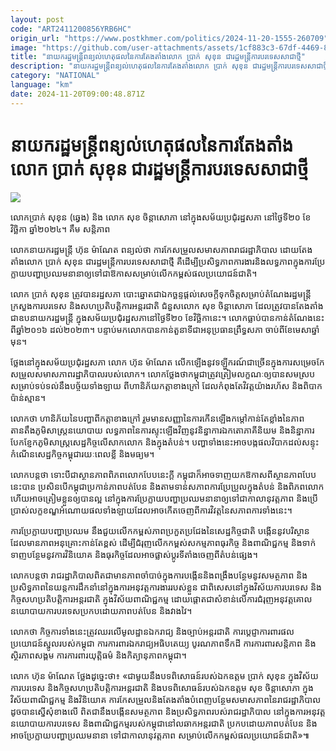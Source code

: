 ```yaml
---
layout: post
code: "ART2411200856YRB6HC"
origin_url: "https://www.postkhmer.com/politics/2024-11-20-1555-260709"
image: "https://github.com/user-attachments/assets/1cf883c3-67df-4469-8af9-d6375c8ee96b"
title: "នាយក​រដ្ឋមន្ត្រី​ពន្យល់​ហេតុផល​នៃ​ការ​តែង​តាំង​លោក ប្រាក់​ សុខុន​ ជា​រដ្ឋមន្ត្រីការបរទេស​សាជាថ្មី"
description: "​​នាយក​រដ្ឋមន្ត្រី​ពន្យល់​ហេតុផល​នៃ​ការ​តែង​តាំង​លោក ប្រាក់​ សុខុន​ ជា​រដ្ឋមន្ត្រីការបរទេស​សាជាថ្មី​"
category: "NATIONAL"
language: "km"
date: 2024-11-20T09:00:48.871Z
---
```


# នាយក​រដ្ឋមន្ត្រី​ពន្យល់​ហេតុផល​នៃ​ការ​តែង​តាំង​លោក ប្រាក់​ សុខុន​ ជា​រដ្ឋមន្ត្រីការបរទេស​សាជាថ្មី

![](https://github.com/user-attachments/assets/0451e4e7-5a4c-4c29-9c5f-a555a127a5cf)

លោក​ប្រាក់ សុខុន (ឆ្វេង) និង លោក សុខ ចិន្តាសោភា នៅ​ក្នុង​សម័យ​ប្រជុំ​រដ្ឋសភា នៅ​ថ្ងៃ​ទី២០ ខែ​វិច្ឆិកា ឆ្នាំ​២០២៤។ គឹម សនិ្តភាព

លោក​នាយក​រដ្ឋមន្ត្រី ហ៊ុន ម៉ាណែត ពន្យល់​ថា ការ​កែ​សម្រួល​សមាសភាព​រាជរដ្ឋាភិបាល ដោយ​តែង​តាំង​លោក ប្រាក់​ សុខុន ជា​រដ្ឋមន្ត្រី​ការបរទេស​សាជាថ្មី គឺ​ដើម្បី​ប្រសិទ្ធភាព​ការងារ​និង​​លទ្ធភាព​​ក្នុង​ការ​ប្រែ​ក្លាយ​បញ្ហា​ប្រឈម​នានា​ឲ្យ​ទៅ​ជា​ឱកាស​សម្រាប់​លើក​កម្ពស់​ផល​ប្រយោជន៍​ជាតិ។

លោក ប្រាក់ សុខុន ត្រូវ​បាន​រដ្ឋសភា បោះ​ឆ្នោត​ជា​ឯកច្ឆន្ទ​ ​ផ្ដល់​សេចក្ដី​ទុកចិត្ត​សម្រាប់​តំណែង​រដ្ឋមន្ត្រី​ក្រសួង​ការបរទេស និង​សហប្រតិបត្តិការ​អន្តរជាតិ ជំនួស​លោក សុខ ចិន្តាសោភា​ ដែល​ត្រូវ​បាន​តែង​តាំង​ជា​ឧបនាយករដ្ឋមន្ត្រី​ ក្នុង​សម័យ​ប្រជុំ​រដ្ឋសភា​នៅ​ថ្ងៃទី​២០ ខែវិច្ឆិកា​នេះ។ លោក​ធ្លាប់​បាន​កាន់​តំណែង​នេះ​ពី​ឆ្នាំ​២០១៦ ដល់​២០២៣។ បន្ទាប់​មក​ លោក​បាន​កាន់​តួនាទី​ជា​អនុប្រធាន​ព្រឹទ្ធសភា​ ចាប់​ពី​ខែ​មេសា​ឆ្នាំ​មុន។

ថ្លែង​នៅ​ក្នុង​សម័យ​ប្រជុំ​រដ្ឋសភា លោក ហ៊ុន ម៉ាណែត លើក​ឡើង​នូវ​ទឡ្ហីករណ៍​ជាច្រើន​ក្នុង​ការ​សម្រេច​កែ​សម្រួល​សមាសភាព​រដ្ឋាភិបាល​របស់​លោក។ លោក​ថ្លែង​ថា ​កម្ពុជា​ត្រូវ​ត្រៀម​លក្ខណៈ​ឲ្យ​បាន​សម​ស្រប​សម្រាប់​ទប់​ទល់​នឹង​បច្ច័យ​ទាំង​ឡាយ ពី​ហានិភ័យ​កត្តា​ខាង​ក្រៅ ដែល​កំពុង​តែ​វិវត្ត​យ៉ាង​រហ័ស និង​ពិបាក​ប៉ាន់​ស្មាន។

លោក​ថា ហានិភ័យ​នៃ​បញ្ហា​ពី​កត្តា​ខាង​ក្រៅ​ រួម​មាន​ សញ្ញា​នៃ​ការ​កើន​ឡើង​កម្ដៅ​កាន់តែ​ខ្លាំង​នៃ​ភាព​តានតឹង​ភូមិសាស្ត្រ​នយោបាយ លទ្ធភាព​នៃ​ការ​ស្ទុះ​ឡើង​វិញ​នូវ​និន្នាការ​ឯកតោ​ភាគី​និយម ​និង​ និន្នាការ​បែក​ខ្ញែក​ភូមិសាស្ត្រ​សេដ្ឋកិច្ច​លើ​សាក​លោក ​និង​ក្នុង​តំបន់។ បញ្ហា​ទាំង​នេះ​អាច​បង្ក​ផល​វិបាក​ដល់​សន្ទុះ​កំណើន​សេដ្ឋកិច្ច​កម្ពុជា​រយៈ​ពេល​ខ្លី និង​មធ្យម។

លោក​បន្ត​ថា​ ទោះបី​ជា​ស្ថានភាព​ពិភពលោក​បែប​នេះ​ក្ដី កម្ពុជា​ក៏​អាច​ទាញ​យក​ឱកាស​ពី​ស្ថានភាព​បែប​នេះ​បាន​ ប្រសិន​បើ​កម្ពុជា​ប្រកាន់​ភាព​បត់​បែន និង​តាម​ទាន់​សភាព​ការ​ប្រែប្រួល​ក្នុង​តំបន់ និង​ពិភពលោក ហើយ​អាច​ត្រៀម​ខ្លួន​ឲ្យ​បាន​ល្អ នៅ​ក្នុង​ការ​ប្រែក្លាយ​បញ្ហា​ប្រឈម​នានា​ឲ្យ​ទៅ​ជា​កាលានុវត្តភាព និង​ប្រើប្រាស់​លក្ខខណ្ឌ​អំណោយ​ផល​ទាំងឡាយ​​ដែល​អាច​កើត​ចេញ​ពី​ការ​វិវត្ត​នៃ​សភាព​ការ​ទាំង​នេះ។

ការ​ប្រែ​ក្លាយ​បញ្ហា​ប្រឈម​ នឹង​ជួយ​លើក​កម្ពស់​ភាព​ប្រកួត​ប្រជែង​នៃ​សេដ្ឋកិច្ចជាតិ បង្កើន​នូវ​បរិស្ថាន​ដែល​មាន​ភាព​អនុគ្រោះ​កាន់​តែ​ខ្ពស់ ដើម្បី​ជំរុញ​លើក​កម្ពស់​សកម្មភាព​ធុរកិច្ច និង​ពាណិជ្ជកម្ម និង​ទាក់​ទាញ​បន្ថែម​នូវ​ការ​វិនិយោគ និង​ធុរកិច្ច​ដែល​អាច​ផ្លាស់​ប្ដូរ​ទីតាំង​ចេញ​ពី​តំបន់​ផ្សេង។

លោក​​បន្ត​ថា រាជរដ្ឋាភិបាល​ពិត​ជា​មាន​ភាព​ចាំបាច់​ក្នុង​ការ​បង្កើន​និង​ពង្រឹង​បន្ថែម​នូវ​សមត្ថភាព និង​ប្រសិទ្ធភាព​នៃ​យន្តការ​​ដឹកនាំ​នៅ​ក្នុង​ការ​អនុវត្ត​ការងារ​របស់​ខ្លួន​ ជាពិសេស​នៅ​ក្នុង​វិស័យ​ការបរទេស និង​កិច្ច​សហប្រតិបត្តិការ​អន្តរជាតិ ក្នុង​វិស័យ​ពាណិជ្ជកម្ម ដោយ​ផ្ដោត​ជា​សំខាន់​លើ​ការ​ជំរុញ​អនុវត្ត​គោល​នយោបាយ​ការបរទេស​ប្រកប​ដោយ​ភាព​បត់បែន និង​វាង​វៃ។

លោក​ថា កិច្ច​ការ​ទាំង​នេះ​ត្រូវ​ឈរ​លើ​មូលដ្ឋាន​ឯករាជ្យ និង​ច្បាប់​អន្តរជាតិ ការ​ប្ដេជ្ញា​ការពារ​ផល​ប្រយោជន៍​ស្នូល​របស់​កម្ពុជា ការ​ការពារ​ឯករាជ្យ​អធិបតេយ្យ បូរណភាព​ទឹកដី ការ​ការពារ​សន្តិភាព និង​ស្ថិរភាព​សង្គម ការ​ការពារ​យុត្តិធម៌ និង​កិត្យានុភាព​កម្ពុជា។

លោក ហ៊ុន ម៉ាណែត ថ្លែង​ដូច្នេះ​ថា៖ «ជាមួយ​នឹង​បទ​ពិសោធន៍​របស់​ឯក​ឧត្តម ប្រាក់ សុខុន ក្នុង​វិស័យ​ការបរទេស និង​កិច្ច​សហប្រតិបត្តិការ​អន្តរជាតិ និង​បទ​ពិសោធន៍​របស់​ឯក​ឧត្តម​ សុខ ចិន្ដាសោភា ក្នុង​វិស័យ​ពាណិជ្ជកម្ម​ និង​វិនិយោគ ការ​កែ​សម្រួល​និង​តែង​តាំង​បំពេញ​បន្ថែម​សមាសភាព​នៃ​រាជរដ្ឋាភិបាល ដូច​បាន​ស្នើ​សុំ​ខាង​លើ ពិត​ជា​នឹង​បង្កើន​សមត្ថភាព និង​ប្រសិទ្ធភាព​របស់​រាជរដ្ឋាភិបាល នៅ​ក្នុង​ការ​អនុវត្ត​នយោបាយ​ការបរទេស និង​ពាណិជ្ជកម្ម​របស់​កម្ពុជា​នៅ​ល​ឆាក​អន្តរជាតិ ប្រកប​ដោយ​ភាព​បត់​បែន និង​អាច​ប្រែក្លាយ​បញ្ហា​ប្រឈម​នានា​ ទៅ​ជា​កាលានុវត្តភាព សម្រាប់​លើក​កម្ពស់​ផល​ប្រយោជន៍​ជាតិ»៕